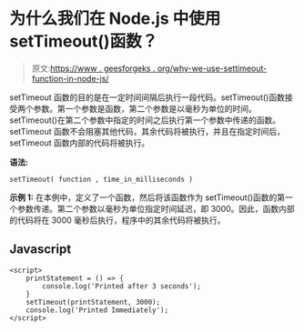 # 为什么我们在 Node.js 中使用 setTimeout()函数？

> 原文:[https://www . geesforgeks . org/why-we-use-settimeout-function-in-node-js/](https://www.geeksforgeeks.org/why-we-use-settimeout-function-in-node-js/)

setTimeout 函数的目的是在一定时间间隔后执行一段代码。setTimeout()函数接受两个参数。第一个参数是函数，第二个参数是以毫秒为单位的时间。setTimeout()在第二个参数中指定的时间之后执行第一个参数中传递的函数。setTimeout 函数不会阻塞其他代码，其余代码将被执行，并且在指定时间后，setTimeout 函数内部的代码将被执行。

**语法:**

```
setTimeout( function , time_in_milliseconds )
```

**示例 1:** 在本例中，定义了一个函数，然后将该函数作为 setTimeout()函数的第一个参数传递。第二个参数以毫秒为单位指定时间延迟，即 3000。因此，函数内部的代码将在 3000 毫秒后执行，程序中的其余代码将被执行。

## Javascript

```
<script>
    printStatement = () => {
        console.log('Printed after 3 seconds');
    }
    setTimeout(printStatement, 3000);
    console.log('Printed Immediately');
</script>
```
